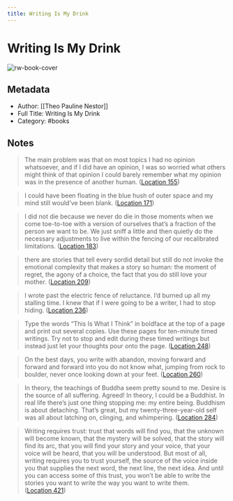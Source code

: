 ```yaml
---
title: Writing Is My Drink
---
```

# Writing Is My Drink

![rw-book-cover](https://images-na.ssl-images-amazon.com/images/I/51SrIOtiq7L._SL200_.jpg)

## Metadata
- Author: [[Theo Pauline Nestor]]
- Full Title: Writing Is My Drink
- Category: #books

## Notes
> The main problem was that on most topics I had no opinion whatsoever, and if I did have an opinion, I was so worried what others might think of that opinion I could barely remember what my opinion was in the presence of another human. ([Location 155](https://readwise.io/to_kindle?action=open&asin=B00BSAZ6ZU&location=155))

> I could have been floating in the blue hush of outer space and my mind still would’ve been blank. ([Location 171](https://readwise.io/to_kindle?action=open&asin=B00BSAZ6ZU&location=171))

> I did not die because we never do die in those moments when we come toe-to-toe with a version of ourselves that’s a fraction of the person we want to be. We just sniff a little and then quietly do the necessary adjustments to live within the fencing of our recalibrated limitations. ([Location 183](https://readwise.io/to_kindle?action=open&asin=B00BSAZ6ZU&location=183))

> there are stories that tell every sordid detail but still do not invoke the emotional complexity that makes a story so human: the moment of regret, the agony of a choice, the fact that you do still love your mother. ([Location 209](https://readwise.io/to_kindle?action=open&asin=B00BSAZ6ZU&location=209))

> I wrote past the electric fence of reluctance. I’d burned up all my stalling time. I knew that if I were going to be a writer, I had to stop hiding. ([Location 236](https://readwise.io/to_kindle?action=open&asin=B00BSAZ6ZU&location=236))

> Type the words “This Is What I Think” in boldface at the top of a page and print out several copies. Use these pages for ten-minute timed writings. Try not to stop and edit during these timed writings but instead just let your thoughts pour onto the page. ([Location 248](https://readwise.io/to_kindle?action=open&asin=B00BSAZ6ZU&location=248))

> On the best days, you write with abandon, moving forward and forward and forward into you do not know what, jumping from rock to boulder, never once looking down at your feet. ([Location 260](https://readwise.io/to_kindle?action=open&asin=B00BSAZ6ZU&location=260))

> In theory, the teachings of Buddha seem pretty sound to me. Desire is the source of all suffering. Agreed! In theory, I could be a Buddhist. In real life there’s just one thing stopping me: my entire being. Buddhism is about detaching. That’s great, but my twenty-three-year-old self was all about latching on, clinging, and whimpering. ([Location 284](https://readwise.io/to_kindle?action=open&asin=B00BSAZ6ZU&location=284))

> Writing requires trust: trust that words will find you, that the unknown will become known, that the mystery will be solved, that the story will find its arc, that you will find your story and your voice, that your voice will be heard, that you will be understood. But most of all, writing requires you to trust yourself, the source of the voice inside you that supplies the next word, the next line, the next idea. And until you can access some of this trust, you won’t be able to write the stories you want to write the way you want to write them. ([Location 421](https://readwise.io/to_kindle?action=open&asin=B00BSAZ6ZU&location=421))

